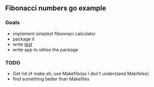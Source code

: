 ## Fibonacci numbers go example

### Goals

- implement simplest fibonnaci calculator
- package it
- write [test](http://golang.org/doc/code.html)
- write app to utilise the package

### TODO

- Get rid of make.sh, use Makefile(as I don't understand Makifeles)
- find something better than Makefiles


